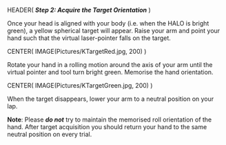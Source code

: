 HEADER( *__Step 2: Acquire the Target Orientation__* )

Once your head is aligned with your body (i.e. when the HALO is bright green), 
a yellow spherical target will appear. 
Raise your arm and point your hand such that the virtual laser-pointer falls on the target.

CENTER( IMAGE(Pictures/KTargetRed.jpg, 200) )

Rotate your hand in a rolling motion around the axis of your arm until the virtual pointer 
and tool turn bright green. Memorise the hand orientation.

CENTER( IMAGE(Pictures/KTargetGreen.jpg, 200) )

When the target disappears, lower your arm to a neutral position on your lap.

__Note__: Please *__do not__* try to maintain the memorised roll orientation of the hand.
After target acquisition you should return your hand to the same neutral position on every trial.

